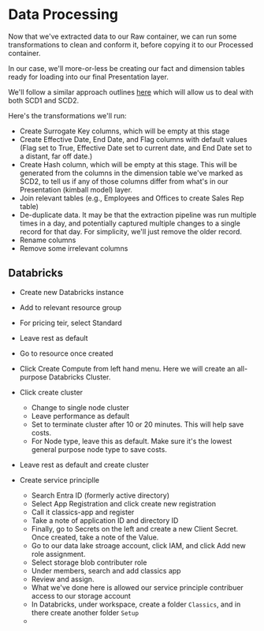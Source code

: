 # Data Processing

Now that we've extracted data to our Raw container, we can run some transformations to clean and conform it, before copying it to our Processed container.

In our case, we'll more-or-less be creating our fact and dimension tables ready for loading into our final Presentation layer. 

We'll follow a similar approach outlines [here](https://iterationinsights.com/article/how-to-implement-slowly-changing-dimensions-scd-type-2-using-delta-table/) which will allow us to deal with both SCD1 and SCD2.  

Here's the transformations we'll run:

- Create Surrogate Key columns, which will be empty at this stage
- Create Effective Date, End Date, and Flag columns with default values (Flag set to True, Effective Date set to current date, and End Date set to a distant, far off date.)
- Create Hash column, which will be empty at this stage. This will be generated from the columns in the dimension table we've marked as SCD2, to tell us if any of those columns differ from what's in our Presentation (kimball model) layer.
- Join relevant tables (e.g., Employees and Offices to create Sales Rep table)
- De-duplicate data. It may be that the extraction pipeline was run multiple times in a day, and potentially captured multiple changes to a single record for that day. For simplicity, we'll just remove the older record.
- Rename columns
- Remove some irrelevant columns

## Databricks

- Create new Databricks instance
- Add to relevant resource group
- For pricing teir, select Standard
- Leave rest as default
- Go to resource once created
- Click Create Compute from left hand menu. Here we will create an all-purpose Databricks Cluster.
- Click create cluster
    - Change to single node cluster
    - Leave performance as default
    - Set to terminate cluster after 10 or 20 minutes. This will help save costs.
    - For Node type, leave this as default. Make sure it's the lowest general purpose node type to save costs.
- Leave rest as default and create cluster

- Create service principlle
    - Search Entra ID (formerly active directory)
    - Select App Registration and click create new registration
    - Call it classics-app and register
    - Take a note of application ID and directory ID
    - Finally, go to Secrets on the left and create a new Client Secret. Once created, take a note of the Value.
    - Go to our data lake stroage account, click IAM, and click Add new role assignment.
    - Select storage blob contributer role
    - Under members, search and add classics app
    - Review and assign. 
    - What we've done here is allowed our service principle contribuer access to our storage account
     - In Databricks, under workspace, create a folder `Classics`, and in there create another folder `Setup`
    - 